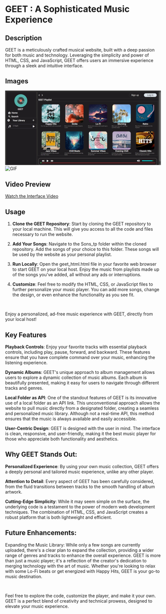 # GEET : A Sophisticated Music Experience

## Description

GEET is a meticulously crafted musical website, built with a deep passion for both music and technology. Leveraging the simplicity and power of HTML, CSS, and JavaScript, GEET offers users an immersive experience through a sleek and intuitive interface.

## Images
![GEET INTERFACE](Images/GEET_1.jpg)
![GIF](Images/GEET_VID_Clip_GIF.gif)
## Video Preview
[Watch the Interface Video](Images/GEET_VID_Clip.mp4)

## Usage

1. **Clone the GEET Repository**: Start by cloning the GEET repository to your local machine. This will give you access to all the code and files necessary to run the website.
2. **Add Your Songs**: Navigate to the Sons_tp folder within the cloned repository. Add the songs of your choice to this folder. These songs will be used by the website as your personal playlist.
3. **Run Locally**: Open the geet_html.html file in your favorite web browser to start GEET on your local host. Enjoy the music from playlists made up of the songs you've added, all without any ads or interruptions.

4. **Customize**: Feel free to modify the HTML, CSS, or JavaScript files to further personalize your music player. You can add more songs, change the design, or even enhance the functionality as you see fit.

<br>

Enjoy a personalized, ad-free music experience with GEET, directly from your local host!

## Key Features

**Playback Controls**: Enjoy your favorite tracks with essential playback controls, including play, pause, forward, and backward. These features ensure that you have complete command over your music, enhancing the listening experience.

**Dynamic Albums**: GEET's unique approach to album management allows users to explore a dynamic collection of music albums. Each album is beautifully presented, making it easy for users to navigate through different tracks and genres.

**Local Folder as API**: One of the standout features of GEET is its innovative use of a local folder as an API link. This unconventional approach allows the website to pull music directly from a designated folder, creating a seamless and personalized music library. Although not a real-time API, this method ensures that the music is always available and easily accessible.

**User-Centric Design**: GEET is designed with the user in mind. The interface is clean, responsive, and user-friendly, making it the best music player for those who appreciate both functionality and aesthetics.


## Why GEET Stands Out:

**Personalized Experience**: By using your own music collection, GEET offers a deeply personal and tailored music experience, unlike any other player.

**Attention to Detail**: Every aspect of GEET has been carefully considered, from the fluid transitions between tracks to the smooth handling of album artwork.

**Cutting-Edge Simplicity**: While it may seem simple on the surface, the underlying code is a testament to the power of modern web development techniques. The combination of HTML, CSS, and JavaScript creates a robust platform that is both lightweight and efficient.

## Future Enhancements:

Expanding the Music Library: While only a few songs are currently uploaded, there's a clear plan to expand the collection, providing a wider range of genres and tracks to enhance the overall experience.
GEET is more than just a music player; it's a reflection of the creator's dedication to merging technology with the art of music. Whether you're looking to relax with some Lo-Fi beats or get energized with Happy Hits, GEET is your go-to music destination.

<br>

Feel free to explore the code, customize the player, and make it your own. GEET is a perfect blend of creativity and technical prowess, designed to elevate your music experience.
